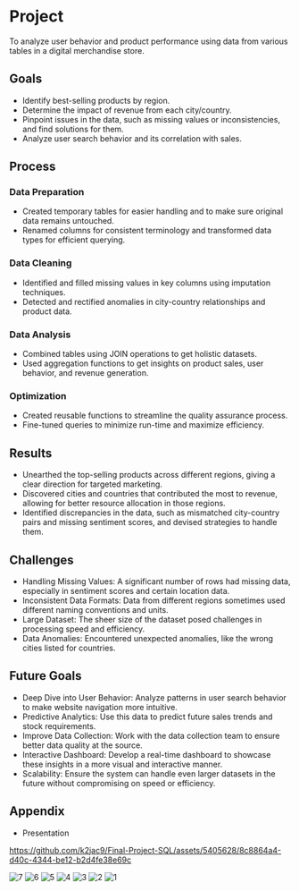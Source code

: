 # Project

To analyze user behavior and product performance using data from various tables in a digital merchandise store.

## Goals

- Identify best-selling products by region.
- Determine the impact of revenue from each city/country.
- Pinpoint issues in the data, such as missing values or inconsistencies, and find solutions for them.
- Analyze user search behavior and its correlation with sales.

## Process

### Data Preparation

- Created temporary tables for easier handling and to make sure original data remains untouched.
- Renamed columns for consistent terminology and transformed data types for efficient querying.

### Data Cleaning

- Identified and filled missing values in key columns using imputation techniques.
- Detected and rectified anomalies in city-country relationships and product data.

### Data Analysis

- Combined tables using JOIN operations to get holistic datasets.
- Used aggregation functions to get insights on product sales, user behavior, and revenue generation.

### Optimization

- Created reusable functions to streamline the quality assurance process.
- Fine-tuned queries to minimize run-time and maximize efficiency.

## Results

- Unearthed the top-selling products across different regions, giving a clear direction for targeted marketing.
- Discovered cities and countries that contributed the most to revenue, allowing for better resource allocation in those regions.
- Identified discrepancies in the data, such as mismatched city-country pairs and missing sentiment scores, and devised strategies to handle them.

## Challenges

- Handling Missing Values: A significant number of rows had missing data, especially in sentiment scores and certain location data.
- Inconsistent Data Formats: Data from different regions sometimes used different naming conventions and units.
- Large Dataset: The sheer size of the dataset posed challenges in processing speed and efficiency.
- Data Anomalies: Encountered unexpected anomalies, like the wrong cities listed for countries.

## Future Goals

- Deep Dive into User Behavior: Analyze patterns in user search behavior to make website navigation more intuitive.
- Predictive Analytics: Use this data to predict future sales trends and stock requirements.
- Improve Data Collection: Work with the data collection team to ensure better data quality at the source.
- Interactive Dashboard: Develop a real-time dashboard to showcase these insights in a more visual and interactive manner.
- Scalability: Ensure the system can handle even larger datasets in the future without compromising on speed or efficiency.

## Appendix

- Presentation


https://github.com/k2jac9/Final-Project-SQL/assets/5405628/8c8864a4-d40c-4344-be12-b2d4fe38e69c

![7](https://github.com/k2jac9/Final-Project-SQL/assets/5405628/45c441c4-f0d6-49d5-9424-f14d8532289b)
![6](https://github.com/k2jac9/Final-Project-SQL/assets/5405628/ec5b0205-ed15-4184-96cb-b820de50570a)
![5](https://github.com/k2jac9/Final-Project-SQL/assets/5405628/661fcdfb-0e3d-42de-93b0-2cafe05672d4)
![4](https://github.com/k2jac9/Final-Project-SQL/assets/5405628/0c8dbede-1c40-422b-9929-dfe891cffead)
![3](https://github.com/k2jac9/Final-Project-SQL/assets/5405628/ff5e5c99-2290-47d0-898d-d9ee61d7b17d)
![2](https://github.com/k2jac9/Final-Project-SQL/assets/5405628/0db6913c-5597-4975-826f-4c487fae5ada)
![1](https://github.com/k2jac9/Final-Project-SQL/assets/5405628/36959e4a-c6ec-4f02-a1a0-880aa395a930)
